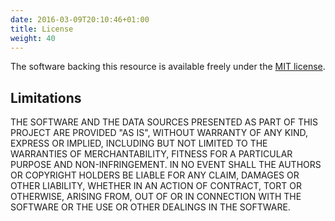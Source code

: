 ```yaml
---
date: 2016-03-09T20:10:46+01:00
title: License
weight: 40
---
```


The software backing this resource is available freely under the [MIT license].

[MIT license]: https://opensource.org/licenses/MIT


## Limitations

THE SOFTWARE AND THE DATA SOURCES PRESENTED AS PART OF THIS PROJECT
ARE PROVIDED "AS IS", WITHOUT WARRANTY OF ANY KIND, EXPRESS OR
IMPLIED, INCLUDING BUT NOT LIMITED TO THE WARRANTIES OF
MERCHANTABILITY, FITNESS FOR A PARTICULAR PURPOSE AND
NON-INFRINGEMENT. IN NO EVENT SHALL THE AUTHORS OR COPYRIGHT HOLDERS
BE LIABLE FOR ANY CLAIM, DAMAGES OR OTHER LIABILITY, WHETHER IN AN
ACTION OF CONTRACT, TORT OR OTHERWISE, ARISING FROM, OUT OF OR IN
CONNECTION WITH THE SOFTWARE OR THE USE OR OTHER DEALINGS IN THE
SOFTWARE.


